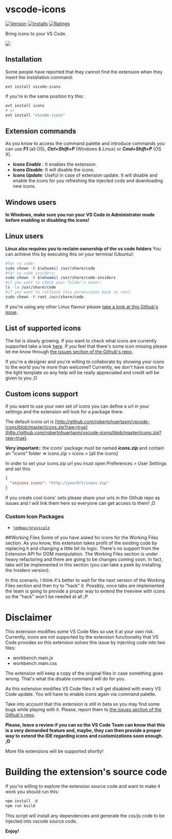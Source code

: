 # vscode-icons
[![Version](http://vsmarketplacebadge.apphb.com/version/robertohuertasm.vscode-icons.svg)](https://marketplace.visualstudio.com/items?itemName=robertohuertasm.vscode-icons)
[![Installs](http://vsmarketplacebadge.apphb.com/installs/robertohuertasm.vscode-icons.svg)](https://marketplace.visualstudio.com/items?itemName=robertohuertasm.vscode-icons)
[![Ratings](https://vsmarketplacebadge.apphb.com/rating/robertohuertasm.vscode-icons.svg)](https://vsmarketplacebadge.apphb.com/rating/robertohuertasm.vscode-icons.svg)


Bring icons to your VS Code.

<img src="https://raw.githubusercontent.com/robertohuertasm/vscode-icons/master/screenshot.png" >

## Installation

Some people have reported that they cannot find the extension when they insert the installation command:
```
ext install vscode-icons
```

If you're in the same position try this:
```sh
ext install icons
# or
ext install "vscode-icons"
```

## Extension commands

As you know to access the command palette and introduce commands you can use ***F1*** (all OS), ***Ctrl+Shift+P*** (Windows & Linux) or ***Cmd+Shift+P*** (OS X).

- ***Icons Enable*** : It enables the extension.
- ***Icons Disable***: It will disable the icons.
- ***Icons Update***: Useful in case of extension update. It will disable and enable the icons for you refreshing the injected code and downloading new icons.

## Windows users
**In Windows, make sure you run your VS Code in Administrator mode before enabling or disabling the icons!**

## Linux users
**Linux also requires you to reclaim ownership of the vs code folders** 
You can achieve this by executing this on your terminal (Ubuntu):
```sh
#for vs code:
sudo chown -R $(whoami) /usr/share/code
#for vs code insiders:
sudo chown -R $(whoami) /usr/share/code-insiders
#if you want to check your folder's owner:
ls -la /usr/share/code
#if you want to rollback this permissions back to root:
sudo chown -R root /usr/share/code
```
If you're using any other Linux flavour please [take a look at this Github's issue](https://github.com/robertohuertasm/vscode-icons/issues/6).



## List of supported icons
The list is slowly growing. If you want to check what icons are currently supported take a look [here](https://github.com/robertohuertasm/vscode-icons/blob/master/src/build/supportedExtensions.js). If you feel that there's some icon missing please let me know through [the issues section of the Github's repo](https://github.com/robertohuertasm/vscode-icons/issues).

If you're a designer and you're willing to collaborate by showing your icons to the world you're more than welcome!! Currently, we don't have icons for the light template so any help will be really appreciated and credit will be given to you ;D

## Custom icons support
If you want to use your own set of icons you can define a url in your settings and the extension will look for a package there.

The default icons url is [http://github.com/robertohuertasm/vscode-icons/blob/master/icons.zip?raw=true](http://github.com/robertohuertasm/vscode-icons/blob/master/icons.zip?raw=true).

**Very important:**: the icons' package must be named ***icons.zip*** and contain an "icons" folder => icons.zip > icons > [all the icons]

In order to set your icons.zip url you must open Preferences > User Settings and set this:

```json
{
  "vsicons.icons": "http://yourUrl/icons.zip"
}
```

If you create cool icons' sets please share your urls in the Github repo as issues and I will link them here so everyone can get access to them! ;D

### Custom Icon Packages

- [`jedmao/grayscale`](https://github.com/jedmao/vscode-icons/blob/grayscale-icons/icons.zip?raw=true)

##Working Files
Some of you have asked for icons for the Working Files section. As you know, this extension takes profit of the existing code by replacing it and changing a little bit its logic. There's no support from the Extension API for DOM manipulation. The Working Files section is under heavy refactoring and there are going to be changes coming soon. In fact, tabs will be implemented in this section (you can take a peek by installing the Insiders version).

In this scenario, I think it's better to wait for the next version of the Working Files section and then try to "hack" it. Possibly, once tabs are implemented the team is going to provide a proper way to extend the treeview with icons so the "hack" won't be needed at all ;P


# Disclaimer
This extension modifies some VS Code files so use it at your own risk.
Currently, icons are not supported by the extension functionality that VS Code provides so this extension solves this issue by injecting code into two files:

- workbench.main.js
- workbench.main.css

The extension will keep a copy of the original files in case something goes wrong. That's what the disable command will do for you.

As this extension modifies VS Code files it will get disabled with every VS Code update. You will have to enable icons again via command palette.

Take into account that this extension is still in beta so you may find some bugs while playing with it. Please, report them to [the issues section of the Github's repo](https://github.com/robertohuertasm/vscode-icons/issues).

**Please, leave a review if you can so the VS Code Team can know that this is a very demanded feature and, maybe, they can then provide a proper way to extend the IDE regarding icons and customizations soon enough. ;D**

More file extensions will be supported shortly!

# Building the extension's source code
If you're willing to explore the extension source code and want to make it work you should run this:
```js
npm install -d
npm run build
```
This script will install any dependencies and generate the css/js code to be injected into vscode source code.

**Enjoy!**

